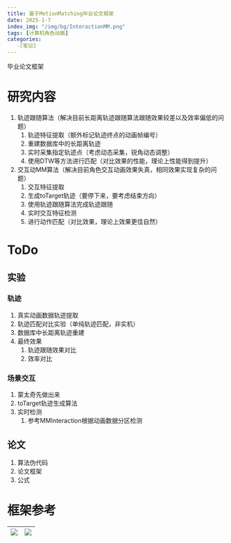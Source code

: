 ```yaml
---
title: 基于MotionMatching毕业论文框架
date: 2025-1-7
index_img: "/img/bg/InteractionMM.png"
tags: [计算机角色动画]
categories: 
   -[笔记]
---
```


毕业论文框架
<!-- more -->

# 研究内容

1. 轨迹跟随算法（解决目前长距离轨迹跟随算法跟随效果较差以及效率偏低的问题）
   1. 轨迹特征提取（额外标记轨迹终点的动画帧编号）
   2. 重建数据库中的长距离轨迹
   3. 实时采集指定轨迹点（考虑动态采集，锐角动态调整）
   4. 使用DTW等方法进行匹配（对比效果的性能，理论上性能得到提升）
2. 交互动MM算法（解决目前角色交互动画效果失真，相同效果实现复杂的问题）
   1. 交互特征提取
   2. 生成toTarget轨迹（要停下来，要考虑结束方向）
   3. 使用轨迹跟随算法完成轨迹跟随
   4. 实时交互特征检测
   5. 进行动作匹配（对比效果，理论上效果更佳自然）

# ToDo

## 实验

### 轨迹

1. 真实动画数据轨迹提取
2. 轨迹匹配对比实验（单纯轨迹匹配，非实机）
3. 数据库中长距离轨迹重建
4. 最终效果
   1. 轨迹跟随效果对比
   2. 效率对比

### 场景交互

1. 蒙太奇先做出来
2. toTarget轨迹生成算法
3. 实时检测
   1. 参考MMInteraction根据动画数据分区检测

## 论文

1. 算法伪代码
2. 论文框架
3. 公式


# 框架参考
![](/article_img/2025-01-07-16-22-31.png) | ![](/article_img/2025-01-07-16-22-48.png)
---|---


